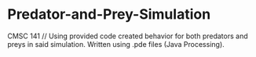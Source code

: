 # Predator-and-Prey-Simulation
CMSC 141 // Using provided code created behavior for both predators and preys in said simulation. Written using .pde files (Java Processing).
